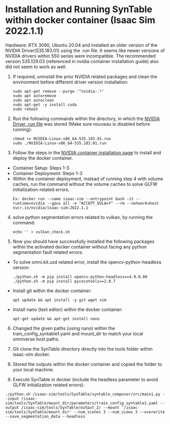 # Installation and Running SynTable within docker container (Isaac Sim 2022.1.1)

Hardware: RTX 3090, Ubuntu 20.04 and installed an older version of the NVIDIA Driver(535.183.01) using the .run file. It seems like newer versions of NVIDIA drivers within 550 series were incompatible. 
The recommended version 535.129.03 (referenced in nvidia container installation guide) also did not seem to work as well.

1. If required, uninstall the prior NVIDIA related packages and clean the environment before different driver version installation:
    ```
    sudo apt-get remove --purge '^nvidia-.*'
    sudo apt autoremove
    sudo apt autoclean
    sudo apt-get -y install cuda
    sudo reboot
    ```

2. Run the following commands within the directory, in which the [NVIDIA Driver .run file](https://www.nvidia.com/en-us/drivers/details/226764/) was stored (Make sure nouveau is disabled before running):
    ```
    chmod +x NVIDIA-Linux-x86_64-535.183.01.run
    sudo ./NVIDIA-Linux-x86_64-535.183.01.run
    ```

3. Follow the steps in the [NVIDIA container installation page](https://docs.omniverse.nvidia.com/isaacsim/latest/installation/install_container.html#) to install and deploy the docker container.
- Container Setup: Steps 1-3
- Container Deployment: Steps 1-3
- Within the container deployment, instead of running step 4 with volume caches, run the command without the volume caches to solve GLFW initialization-related errors.
  ```
  Ex: docker run --name isaac-sim --entrypoint bash -it --runtime=nvidia --gpus all -e "ACCEPT_EULA=Y" --rm --network=host
  nvcr.io/nvidia/isaac-sim:2022.1.1
  ```

4.  solve python segmentation errors related to vulkan, by running the command:
    ```
    echo '' > vulkan_check.sh
    ```

5. Now you should have successfully installed the following packages within the activated docker container without facing any python segmentation fault related errors:

- To solve omni.kit.usd related error, install the opencv-python-headless version:
  ```
  ./python.sh -m pip install opencv-python-headless==4.9.0.80
  ./python.sh -m pip install pycocotools==2.0.7
  ```

- Install git within the docker container:
  ```
  apt update && apt install -y git wget vim
  ```
  
- Install nano (text editor) within the docker container:
  ```
  apt-get update && apt-get install nano
  ```
  
6. Changed the given paths (using nano) within the train_config_syntable1.yaml and mount_dir to match your local omniverse host paths.

7. Git clone the SynTable directory directly into the tools folder within isaac-sim docker.

8. Stored the outputs within the docker container and copied the folder to your local machine.

9. Execute SynTable in docker (include the headless parameter to avoid GLFW initialization related errors):
  ```
  ./python.sh /isaac-sim/tools/SynTable/syntable_composer/src/main1.py --input /isaac-sim/tools/SynTable/mount_dir/parameters/train_config_syntable1.yaml --output /isaac-sim/tools/SynTable/output_2/ --mount '/isaac-sim/tools/SynTable/mount_dir' --num_scenes 3 --num_views 3 --overwrite --save_segmentation_data --headless
  ```
